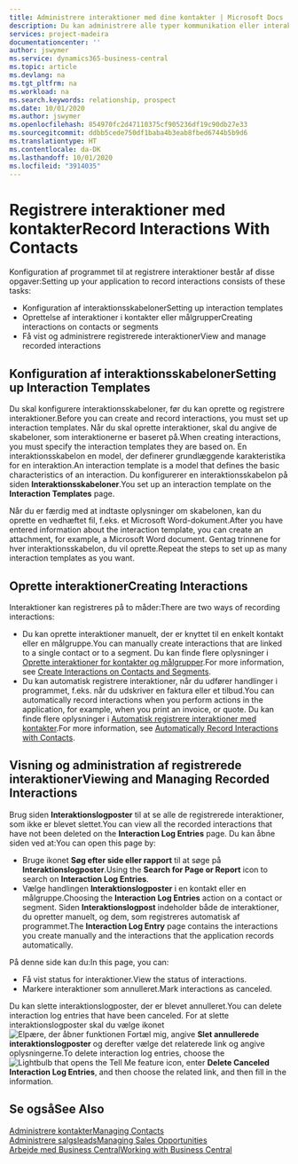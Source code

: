 ```yaml
---
title: Administrere interaktioner med dine kontakter | Microsoft Docs
description: Du kan administrere alle typer kommunikation eller interaktioner mellem din virksomhed og dine kontakter, f.eks. kommunikation via brev, telefon, møder osv.
services: project-madeira
documentationcenter: ''
author: jswymer
ms.service: dynamics365-business-central
ms.topic: article
ms.devlang: na
ms.tgt_pltfrm: na
ms.workload: na
ms.search.keywords: relationship, prospect
ms.date: 10/01/2020
ms.author: jswymer
ms.openlocfilehash: 854970fc2d47110375cf905236df19c90db27e33
ms.sourcegitcommit: ddbb5cede750df1baba4b3eab8fbed6744b5b9d6
ms.translationtype: HT
ms.contentlocale: da-DK
ms.lasthandoff: 10/01/2020
ms.locfileid: "3914035"
---
```

# <a name="record-interactions-with-contacts"></a><span data-ttu-id="01d3b-103">Registrere interaktioner med kontakter</span><span class="sxs-lookup"><span data-stu-id="01d3b-103">Record Interactions With Contacts</span></span>
<span data-ttu-id="01d3b-104">Konfiguration af programmet til at registrere interaktioner består af disse opgaver:</span><span class="sxs-lookup"><span data-stu-id="01d3b-104">Setting up your application to record interactions consists of these tasks:</span></span>

* <span data-ttu-id="01d3b-105">Konfiguration af interaktionsskabeloner</span><span class="sxs-lookup"><span data-stu-id="01d3b-105">Setting up interaction templates</span></span>  
* <span data-ttu-id="01d3b-106">Oprettelse af interaktioner i kontakter eller målgrupper</span><span class="sxs-lookup"><span data-stu-id="01d3b-106">Creating interactions on contacts or segments</span></span>  
* <span data-ttu-id="01d3b-107">Få vist og administrere registrerede interaktioner</span><span class="sxs-lookup"><span data-stu-id="01d3b-107">View and manage recorded interactions</span></span>  

##  <a name="setting-up-interaction-templates"></a><span data-ttu-id="01d3b-108">Konfiguration af interaktionsskabeloner</span><span class="sxs-lookup"><span data-stu-id="01d3b-108">Setting up Interaction Templates</span></span>
<span data-ttu-id="01d3b-109">Du skal konfigurere interaktionsskabeloner, før du kan oprette og registrere interaktioner.</span><span class="sxs-lookup"><span data-stu-id="01d3b-109">Before you can create and record interactions, you must set up interaction templates.</span></span> <span data-ttu-id="01d3b-110">Når du skal oprette interaktioner, skal du angive de skabeloner, som interaktionerne er baseret på.</span><span class="sxs-lookup"><span data-stu-id="01d3b-110">When creating interactions, you must specify the interaction templates they are based on.</span></span> <span data-ttu-id="01d3b-111">En interaktionsskabelon en model, der definerer grundlæggende karakteristika for en interaktion.</span><span class="sxs-lookup"><span data-stu-id="01d3b-111">An interaction template is a model that defines the basic characteristics of an interaction.</span></span>
<span data-ttu-id="01d3b-112">Du konfigurerer en interaktionsskabelon på siden **Interaktionsskabeloner**.</span><span class="sxs-lookup"><span data-stu-id="01d3b-112">You set up an interaction template on the **Interaction Templates** page.</span></span>

<span data-ttu-id="01d3b-113">Når du er færdig med at indtaste oplysninger om skabelonen, kan du oprette en vedhæftet fil, f.eks. et Microsoft Word-dokument.</span><span class="sxs-lookup"><span data-stu-id="01d3b-113">After you have entered information about the interaction template, you can create an attachment, for example, a Microsoft Word document.</span></span> <span data-ttu-id="01d3b-114">Gentag trinnene for hver interaktionsskabelon, du vil oprette.</span><span class="sxs-lookup"><span data-stu-id="01d3b-114">Repeat the steps to set up as many interaction templates as you want.</span></span>  

## <a name="creating-interactions"></a><span data-ttu-id="01d3b-115">Oprette interaktioner</span><span class="sxs-lookup"><span data-stu-id="01d3b-115">Creating Interactions</span></span>
<span data-ttu-id="01d3b-116">Interaktioner kan registreres på to måder:</span><span class="sxs-lookup"><span data-stu-id="01d3b-116">There are two ways of recording interactions:</span></span>

* <span data-ttu-id="01d3b-117">Du kan oprette interaktioner manuelt, der er knyttet til en enkelt kontakt eller en målgruppe.</span><span class="sxs-lookup"><span data-stu-id="01d3b-117">You can manually create interactions that are linked to a single contact or to a segment.</span></span> <span data-ttu-id="01d3b-118">Du kan finde flere oplysninger i [Oprette interaktioner for kontakter og målgrupper](marketing-how-create-interactions.md).</span><span class="sxs-lookup"><span data-stu-id="01d3b-118">For more information, see [Create Interactions on Contacts and Segments](marketing-how-create-interactions.md).</span></span>  
* <span data-ttu-id="01d3b-119">Du kan automatisk registrere interaktioner, når du udfører handlinger i programmet, f.eks. når du udskriver en faktura eller et tilbud.</span><span class="sxs-lookup"><span data-stu-id="01d3b-119">You can automatically record interactions when you perform actions in the application, for example, when you print an invoice, or quote.</span></span> <span data-ttu-id="01d3b-120">Du kan finde flere oplysninger i [Automatisk registrere interaktioner med kontakter](marketing-auto-record-interactions.md).</span><span class="sxs-lookup"><span data-stu-id="01d3b-120">For more information, see [Automatically Record Interactions with Contacts](marketing-auto-record-interactions.md).</span></span>

## <a name="viewing-and-managing-recorded-interactions"></a><span data-ttu-id="01d3b-121">Visning og administration af registrerede interaktioner</span><span class="sxs-lookup"><span data-stu-id="01d3b-121">Viewing and Managing Recorded Interactions</span></span>
<span data-ttu-id="01d3b-122">Brug siden **Interaktionslogposter** til at se alle de registrerede interaktioner, som ikke er blevet slettet.</span><span class="sxs-lookup"><span data-stu-id="01d3b-122">You can view all the recorded interactions that have not been deleted on the **Interaction Log Entries** page.</span></span> <span data-ttu-id="01d3b-123">Du kan åbne siden ved at:</span><span class="sxs-lookup"><span data-stu-id="01d3b-123">You can open this page by:</span></span>

* <span data-ttu-id="01d3b-124">Bruge ikonet **Søg efter side eller rapport** til at søge på **Interaktionslogposter**.</span><span class="sxs-lookup"><span data-stu-id="01d3b-124">Using the **Search for Page or Report** icon to search on **Interaction Log Entries**.</span></span>
* <span data-ttu-id="01d3b-125">Vælge handlingen **Interaktionslogposter** i en kontakt eller en målgruppe.</span><span class="sxs-lookup"><span data-stu-id="01d3b-125">Choosing the **Interaction Log Entries** action on a contact or segment.</span></span>
  <span data-ttu-id="01d3b-126">Siden **Interaktionslogpost** indeholder både de interaktioner, du opretter manuelt, og dem, som registreres automatisk af programmet.</span><span class="sxs-lookup"><span data-stu-id="01d3b-126">The **Interaction Log Entry** page contains the interactions you create manually and the interactions that the application records automatically.</span></span>

<span data-ttu-id="01d3b-127">På denne side kan du:</span><span class="sxs-lookup"><span data-stu-id="01d3b-127">In this page, you can:</span></span>

* <span data-ttu-id="01d3b-128">Få vist status for interaktioner.</span><span class="sxs-lookup"><span data-stu-id="01d3b-128">View the status of interactions.</span></span>
* <span data-ttu-id="01d3b-129">Markere interaktioner som annulleret.</span><span class="sxs-lookup"><span data-stu-id="01d3b-129">Mark interactions as canceled.</span></span>

<span data-ttu-id="01d3b-130">Du kan slette interaktionslogposter, der er blevet annulleret.</span><span class="sxs-lookup"><span data-stu-id="01d3b-130">You can delete interaction log entries that have been canceled.</span></span> <span data-ttu-id="01d3b-131">For at slette interaktionslogposter skal du vælge ikonet ![Elpære, der åbner funktionen Fortæl mig](media/ui-search/search_small.png "Fortæl mig, hvad du vil foretage dig"), angive **Slet annullerede interaktionslogposter** og derefter vælge det relaterede link og angive oplysningerne.</span><span class="sxs-lookup"><span data-stu-id="01d3b-131">To delete interaction log entries, choose the ![Lightbulb that opens the Tell Me feature](media/ui-search/search_small.png "Tell me what you want to do") icon, enter **Delete Canceled Interaction Log Entries**, and then choose the related link, and then fill in the information.</span></span>

## <a name="see-also"></a><span data-ttu-id="01d3b-132">Se også</span><span class="sxs-lookup"><span data-stu-id="01d3b-132">See Also</span></span>
[<span data-ttu-id="01d3b-133">Administrere kontakter</span><span class="sxs-lookup"><span data-stu-id="01d3b-133">Managing Contacts</span></span>](marketing-contacts.md)  
[<span data-ttu-id="01d3b-134">Administrere salgsleads</span><span class="sxs-lookup"><span data-stu-id="01d3b-134">Managing Sales Opportunities</span></span>](marketing-manage-sales-opportunities.md)  
[<span data-ttu-id="01d3b-135">Arbejde med Business Central</span><span class="sxs-lookup"><span data-stu-id="01d3b-135">Working with Business Central</span></span>](ui-work-product.md)  
